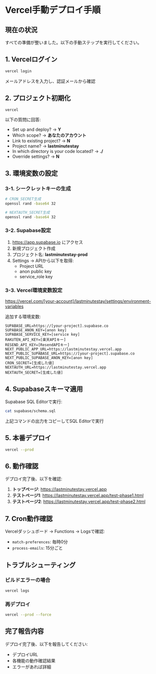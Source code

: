 # Vercel手動デプロイ手順

## 現在の状況

すべての準備が整いました。以下の手動ステップを実行してください。

## 1. Vercelログイン

```bash
vercel login
```
メールアドレスを入力し、認証メールから確認

## 2. プロジェクト初期化

```bash
vercel
```

以下の質問に回答:
- Set up and deploy? → **Y**
- Which scope? → **あなたのアカウント**
- Link to existing project? → **N**
- Project name? → **lastminutestay**
- In which directory is your code located? → **./**
- Override settings? → **N**

## 3. 環境変数の設定

### 3-1. シークレットキーの生成

```bash
# CRON_SECRET生成
openssl rand -base64 32

# NEXTAUTH_SECRET生成
openssl rand -base64 32
```

### 3-2. Supabase設定

1. https://app.supabase.io にアクセス
2. 新規プロジェクト作成
3. プロジェクト名: **lastminutestay-prod**
4. Settings → APIから以下を取得:
   - Project URL
   - anon public key
   - service_role key

### 3-3. Vercel環境変数設定

https://vercel.com/[your-account]/lastminutestay/settings/environment-variables

追加する環境変数:

```
SUPABASE_URL=https://[your-project].supabase.co
SUPABASE_ANON_KEY=[anon key]
SUPABASE_SERVICE_KEY=[service key]
RAKUTEN_API_KEY=[楽天APIキー]
RESEND_API_KEY=[ResendAPIキー]
NEXT_PUBLIC_APP_URL=https://lastminutestay.vercel.app
NEXT_PUBLIC_SUPABASE_URL=https://[your-project].supabase.co
NEXT_PUBLIC_SUPABASE_ANON_KEY=[anon key]
CRON_SECRET=[生成した値]
NEXTAUTH_URL=https://lastminutestay.vercel.app
NEXTAUTH_SECRET=[生成した値]
```

## 4. Supabaseスキーマ適用

Supabase SQL Editorで実行:

```bash
cat supabase/schema.sql
```

上記コマンドの出力をコピーしてSQL Editorで実行

## 5. 本番デプロイ

```bash
vercel --prod
```

## 6. 動作確認

デプロイ完了後、以下を確認:

1. **トップページ**: https://lastminutestay.vercel.app
2. **テストページ1**: https://lastminutestay.vercel.app/test-phase1.html
3. **テストページ2**: https://lastminutestay.vercel.app/test-phase2.html

## 7. Cron動作確認

Vercelダッシュボード → Functions → Logsで確認:
- `match-preferences`: 毎時0分
- `process-emails`: 15分ごと

## トラブルシューティング

### ビルドエラーの場合
```bash
vercel logs
```

### 再デプロイ
```bash
vercel --prod --force
```

## 完了報告内容

デプロイ完了後、以下を報告してください:
- デプロイURL
- 各機能の動作確認結果
- エラーがあれば詳細